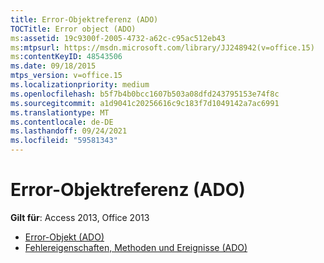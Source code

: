 ```yaml
---
title: Error-Objektreferenz (ADO)
TOCTitle: Error object (ADO)
ms:assetid: 19c9300f-2005-4732-a62c-c95ac512eb43
ms:mtpsurl: https://msdn.microsoft.com/library/JJ248942(v=office.15)
ms:contentKeyID: 48543506
ms.date: 09/18/2015
mtps_version: v=office.15
ms.localizationpriority: medium
ms.openlocfilehash: b5f7b4b0bcc1607b503a08dfd243795153e74f8c
ms.sourcegitcommit: a1d9041c20256616c9c183f7d1049142a7ac6991
ms.translationtype: MT
ms.contentlocale: de-DE
ms.lasthandoff: 09/24/2021
ms.locfileid: "59581343"
---
```

# <a name="error-object-ado-reference"></a>Error-Objektreferenz (ADO)

**Gilt für**: Access 2013, Office 2013

- [Error-Objekt (ADO)](error-object-ado.md)
- [Fehlereigenschaften, Methoden und Ereignisse (ADO)](error-properties-methods-and-events-ado.md)

